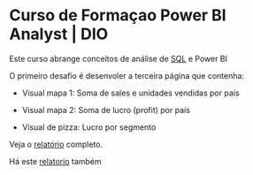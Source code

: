 # Curso de Formaçao Power BI Analyst | DIO

Este curso abrange conceitos de análise de [SQL](https://github.com/rodrigo-fernandes092/Formacao_PowerBI/blob/main/Modulo%2001/An%C3%A1lise%20de%20Dados%20com%20SQL/Estudo_Script.sql) e Power BI

O primeiro desafio é desenvoler a terceira página que contenha:
- Visual mapa 1: Soma de sales e unidades vendidas por país 

- Visual mapa 2: Soma de lucro (profit) por país
  
- Visual de pizza: Lucro por segmento

 Veja o [relatório](https://app.powerbi.com/view?r=eyJrIjoiNTE2NGU0ZTctNjZiNC00MGI4LWE5MTYtMjkzMjBjZjk0Zjc2IiwidCI6IjY1OWNlMmI4LTA3MTQtNDE5OC04YzM4LWRjOWI2MGFhYmI1NyJ9) completo.


Há este [relatorio](https://app.powerbi.com/view?r=eyJrIjoiNmJkMTVlM2ItZWVkNC00ODM4LWE3NTYtYzBmYTMyNWNkMGIwIiwidCI6IjY1OWNlMmI4LTA3MTQtNDE5OC04YzM4LWRjOWI2MGFhYmI1NyJ9) também 
